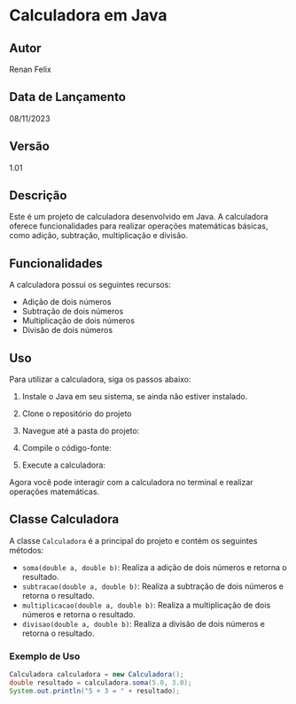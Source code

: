 # Calculadora em Java

## Autor
Renan Felix

## Data de Lançamento
08/11/2023

## Versão
1.01

## Descrição
Este é um projeto de calculadora desenvolvido em Java. A calculadora oferece funcionalidades para realizar operações matemáticas básicas, como adição, subtração, multiplicação e divisão.

## Funcionalidades
A calculadora possui os seguintes recursos:

- Adição de dois números
- Subtração de dois números
- Multiplicação de dois números
- Divisão de dois números

## Uso
Para utilizar a calculadora, siga os passos abaixo:

1. Instale o Java em seu sistema, se ainda não estiver instalado.

2. Clone o repositório do projeto

3. Navegue até a pasta do projeto:

4. Compile o código-fonte:

5. Execute a calculadora:

Agora você pode interagir com a calculadora no terminal e realizar operações matemáticas.

## Classe Calculadora

A classe `Calculadora` é a principal do projeto e contém os seguintes métodos:

- `soma(double a, double b)`: Realiza a adição de dois números e retorna o resultado.
- `subtracao(double a, double b)`: Realiza a subtração de dois números e retorna o resultado.
- `multiplicacao(double a, double b)`: Realiza a multiplicação de dois números e retorna o resultado.
- `divisao(double a, double b)`: Realiza a divisão de dois números e retorna o resultado.

### Exemplo de Uso

```java
Calculadora calculadora = new Calculadora();
double resultado = calculadora.soma(5.0, 3.0);
System.out.println("5 + 3 = " + resultado);

